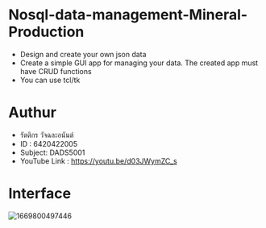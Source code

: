 # Nosql-data-management-Mineral-Production
- Design and create your own json data
- Create a simple GUI app for managing your data. The created app must have CRUD functions
- You can use tcl/tk

# Authur
- รัตติกร วัจฉละอนันต์ 
- ID : 6420422005
- Subject: DADS5001
- YouTube Link : https://youtu.be/d03JWymZC_s

# Interface 
![1669800497446](https://user-images.githubusercontent.com/115729860/212730438-6dfb46f7-ec28-419e-813c-79ea609d1544.jpg)







